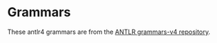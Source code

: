 # Grammars

These antlr4 grammars are from the [ANTLR grammars-v4 repository](https://github.com/antlr/grammars-v4).